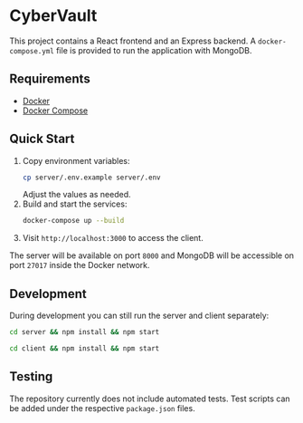 # CyberVault

This project contains a React frontend and an Express backend.
A `docker-compose.yml` file is provided to run the application with MongoDB.

## Requirements
- [Docker](https://www.docker.com/)
- [Docker Compose](https://docs.docker.com/compose/)

## Quick Start

1. Copy environment variables:
   ```bash
   cp server/.env.example server/.env
   ```
   Adjust the values as needed.
2. Build and start the services:
   ```bash
   docker-compose up --build
   ```
3. Visit `http://localhost:3000` to access the client.

The server will be available on port `8000` and MongoDB will be accessible on
port `27017` inside the Docker network.

## Development

During development you can still run the server and client separately:

```bash
cd server && npm install && npm start
```

```bash
cd client && npm install && npm start
```

## Testing

The repository currently does not include automated tests. Test scripts can be
added under the respective `package.json` files.
